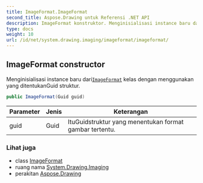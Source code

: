 ```yaml
---
title: ImageFormat.ImageFormat
second_title: Aspose.Drawing untuk Referensi .NET API
description: ImageFormat konstruktor. Menginisialisasi instance baru dariImageFormat kelas dengan menggunakan yang ditentukanGuid struktur.
type: docs
weight: 10
url: /id/net/system.drawing.imaging/imageformat/imageformat/
---
```

## ImageFormat constructor

Menginisialisasi instance baru dari[`ImageFormat`](../) kelas dengan menggunakan yang ditentukanGuid struktur.

```csharp
public ImageFormat(Guid guid)
```

| Parameter | Jenis | Keterangan |
| --- | --- | --- |
| guid | Guid | ItuGuidstruktur yang menentukan format gambar tertentu. |

### Lihat juga

* class [ImageFormat](../)
* ruang nama [System.Drawing.Imaging](../../imageformat/)
* perakitan [Aspose.Drawing](../../../)



